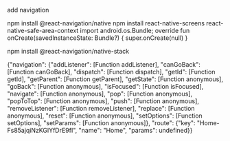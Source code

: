 add navigation

npm install @react-navigation/native
npm install react-native-screens react-native-safe-area-context
 import android.os.Bundle;
 override fun onCreate(savedInstanceState: Bundle?) {
    super.onCreate(null)
  }
  
  npm install @react-navigation/native-stack
  
  
  
  {"navigation": {"addListener": [Function addListener], "canGoBack": [Function canGoBack], "dispatch": [Function dispatch], "getId": [Function getId], "getParent": [Function getParent], "getState": [Function anonymous], "goBack": [Function anonymous], "isFocused": [Function isFocused], "navigate": [Function anonymous], "pop": [Function anonymous], "popToTop": [Function anonymous], "push": [Function anonymous], "removeListener": [Function removeListener], "replace": [Function anonymous], "reset": [Function anonymous], "setOptions": [Function setOptions], "setParams": [Function anonymous]}, "route": {"key": "Home-Fs85ajqiNzKGlYfDrE9fI", "name": "Home", "params": undefined}}